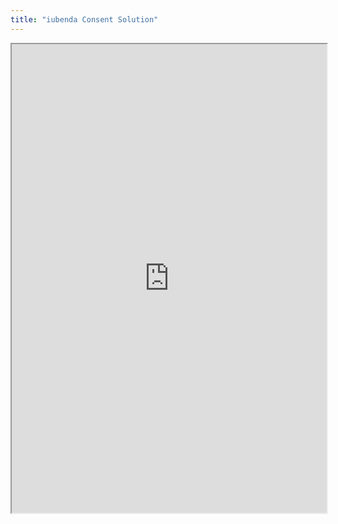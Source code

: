 ```yaml
---
title: "iubenda Consent Solution"
---
```



<iframe height="750" width="100%" src="https://ewelton.github.io/ktest/wiki.html#iubenda%20Consent%20Solution"></iframe>
